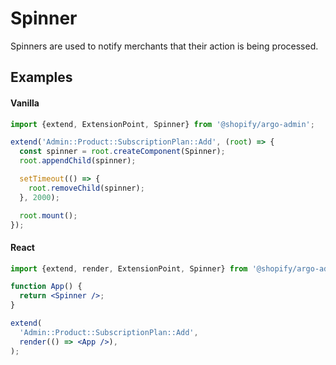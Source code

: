 # Spinner

Spinners are used to notify merchants that their action is being processed.

## Examples

#### Vanilla

```js
import {extend, ExtensionPoint, Spinner} from '@shopify/argo-admin';

extend('Admin::Product::SubscriptionPlan::Add', (root) => {
  const spinner = root.createComponent(Spinner);
  root.appendChild(spinner);

  setTimeout(() => {
    root.removeChild(spinner);
  }, 2000);

  root.mount();
});
```

#### React

```jsx
import {extend, render, ExtensionPoint, Spinner} from '@shopify/argo-admin-react';

function App() {
  return <Spinner />;
}

extend(
  'Admin::Product::SubscriptionPlan::Add',
  render(() => <App />),
);
```
